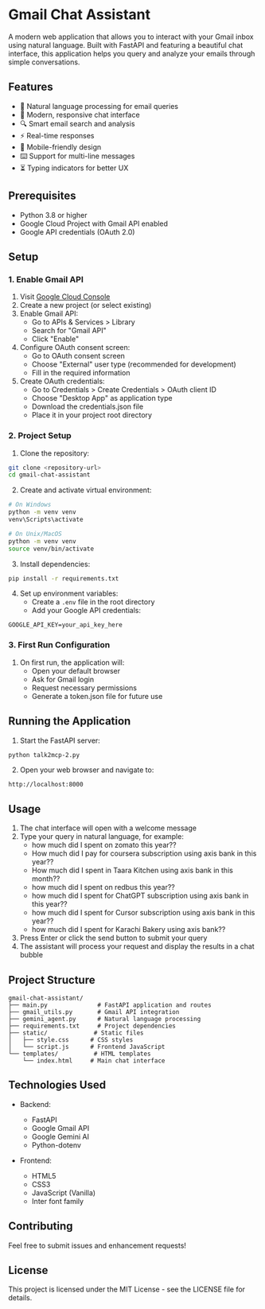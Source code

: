 # Gmail Chat Assistant

A modern web application that allows you to interact with your Gmail inbox using natural language. Built with FastAPI and featuring a beautiful chat interface, this application helps you query and analyze your emails through simple conversations.

## Features

- 🤖 Natural language processing for email queries
- 💬 Modern, responsive chat interface
- 🔍 Smart email search and analysis
- ⚡ Real-time responses
- 📱 Mobile-friendly design
- ⌨️ Support for multi-line messages
- ⏳ Typing indicators for better UX

## Prerequisites

- Python 3.8 or higher
- Google Cloud Project with Gmail API enabled
- Google API credentials (OAuth 2.0)

## Setup

### 1. Enable Gmail API

1. Visit [Google Cloud Console](https://console.cloud.google.com/)
2. Create a new project (or select existing)
3. Enable Gmail API:
   - Go to APIs & Services > Library
   - Search for "Gmail API"
   - Click "Enable"
4. Configure OAuth consent screen:
   - Go to OAuth consent screen
   - Choose "External" user type (recommended for development)
   - Fill in the required information
5. Create OAuth credentials:
   - Go to Credentials > Create Credentials > OAuth client ID
   - Choose "Desktop App" as application type
   - Download the credentials.json file
   - Place it in your project root directory

### 2. Project Setup

1. Clone the repository:
```bash
git clone <repository-url>
cd gmail-chat-assistant
```

2. Create and activate virtual environment:
```bash
# On Windows
python -m venv venv
venv\Scripts\activate

# On Unix/MacOS
python -m venv venv
source venv/bin/activate
```

3. Install dependencies:
```bash
pip install -r requirements.txt
```

4. Set up environment variables:
   - Create a `.env` file in the root directory
   - Add your Google API credentials:
```
GOOGLE_API_KEY=your_api_key_here
```

### 3. First Run Configuration

1. On first run, the application will:
   - Open your default browser
   - Ask for Gmail login
   - Request necessary permissions
   - Generate a token.json file for future use

## Running the Application

1. Start the FastAPI server:
```bash
python talk2mcp-2.py
```

2. Open your web browser and navigate to:
```
http://localhost:8000
```

## Usage

1. The chat interface will open with a welcome message
2. Type your query in natural language, for example:
   - how much did I spent on zomato this year??
   - How much did I pay for coursera subscription using axis bank in this year??
   - How much did I spent in Taara Kitchen using axis bank in this month??
   - how much did I spent on redbus this year??
   - how much did I spent for ChatGPT subscription using axis bank in this year??
   - how much did I spent for Cursor subscription using axis bank in this year??
   - how much did I spent for Karachi Bakery using axis bank??
3. Press Enter or click the send button to submit your query
4. The assistant will process your request and display the results in a chat bubble

## Project Structure

```
gmail-chat-assistant/
├── main.py              # FastAPI application and routes
├── gmail_utils.py       # Gmail API integration
├── gemini_agent.py      # Natural language processing
├── requirements.txt     # Project dependencies
├── static/             # Static files
│   ├── style.css      # CSS styles
│   └── script.js      # Frontend JavaScript
└── templates/          # HTML templates
    └── index.html     # Main chat interface
```

## Technologies Used

- Backend:
  - FastAPI
  - Google Gmail API
  - Google Gemini AI
  - Python-dotenv

- Frontend:
  - HTML5
  - CSS3
  - JavaScript (Vanilla)
  - Inter font family

## Contributing

Feel free to submit issues and enhancement requests!

## License

This project is licensed under the MIT License - see the LICENSE file for details.
